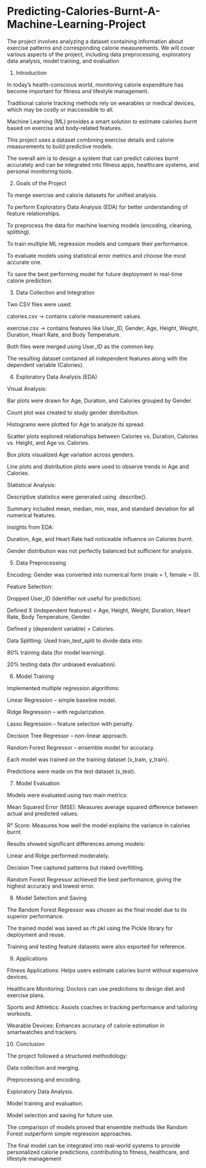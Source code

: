 # Predicting-Calories-Burnt-A-Machine-Learning-Project
The project involves analyzing a dataset containing information about exercise patterns and corresponding calorie measurements. We will cover various aspects of the project, including data preprocessing, exploratory data analysis, model training, and evaluation
1. Introduction

In today’s health-conscious world, monitoring calorie expenditure has become important for fitness and lifestyle management.

Traditional calorie tracking methods rely on wearables or medical devices, which may be costly or inaccessible to all.

Machine Learning (ML) provides a smart solution to estimate calories burnt based on exercise and body-related features.

This project uses a dataset combining exercise details and calorie measurements to build predictive models.

The overall aim is to design a system that can predict calories burnt accurately and can be integrated into fitness apps, healthcare systems, and personal monitoring tools.

2. Goals of the Project

To merge exercise and calorie datasets for unified analysis.

To perform Exploratory Data Analysis (EDA) for better understanding of feature relationships.

To preprocess the data for machine learning models (encoding, cleaning, splitting).

To train multiple ML regression models and compare their performance.

To evaluate models using statistical error metrics and choose the most accurate one.

To save the best performing model for future deployment in real-time calorie prediction.

3. Data Collection and Integration

Two CSV files were used:

calories.csv → contains calorie measurement values.

exercise.csv → contains features like User_ID, Gender, Age, Height, Weight, Duration, Heart Rate, and Body Temperature.

Both files were merged using User_ID as the common key.

The resulting dataset contained all independent features along with the dependent variable (Calories).

4. Exploratory Data Analysis (EDA)

Visual Analysis:

Bar plots were drawn for Age, Duration, and Calories grouped by Gender.

Count plot was created to study gender distribution.

Histograms were plotted for Age to analyze its spread.

Scatter plots explored relationships between Calories vs. Duration, Calories vs. Height, and Age vs. Calories.

Box plots visualized Age variation across genders.

Line plots and distribution plots were used to observe trends in Age and Calories.

Statistical Analysis:

Descriptive statistics were generated using .describe().

Summary included mean, median, min, max, and standard deviation for all numerical features.

Insights from EDA:

Duration, Age, and Heart Rate had noticeable influence on Calories burnt.

Gender distribution was not perfectly balanced but sufficient for analysis.

5. Data Preprocessing

Encoding: Gender was converted into numerical form (male = 1, female = 0).

Feature Selection:

Dropped User_ID (identifier not useful for prediction).

Defined X (independent features) = Age, Height, Weight, Duration, Heart Rate, Body Temperature, Gender.

Defined y (dependent variable) = Calories.

Data Splitting: Used train_test_split to divide data into:

80% training data (for model learning).

20% testing data (for unbiased evaluation).

6. Model Training

Implemented multiple regression algorithms:

Linear Regression – simple baseline model.

Ridge Regression – with regularization.

Lasso Regression – feature selection with penalty.

Decision Tree Regressor – non-linear approach.

Random Forest Regressor – ensemble model for accuracy.

Each model was trained on the training dataset (x_train, y_train).

Predictions were made on the test dataset (x_test).

7. Model Evaluation

Models were evaluated using two main metrics:

Mean Squared Error (MSE): Measures average squared difference between actual and predicted values.

R² Score: Measures how well the model explains the variance in calories burnt.

Results showed significant differences among models:

Linear and Ridge performed moderately.

Decision Tree captured patterns but risked overfitting.

Random Forest Regressor achieved the best performance, giving the highest accuracy and lowest error.

8. Model Selection and Saving

The Random Forest Regressor was chosen as the final model due to its superior performance.

The trained model was saved as rfr.pkl using the Pickle library for deployment and reuse.

Training and testing feature datasets were also exported for reference.

9. Applications

Fitness Applications: Helps users estimate calories burnt without expensive devices.

Healthcare Monitoring: Doctors can use predictions to design diet and exercise plans.

Sports and Athletics: Assists coaches in tracking performance and tailoring workouts.

Wearable Devices: Enhances accuracy of calorie estimation in smartwatches and trackers.

10. Conclusion

The project followed a structured methodology:

Data collection and merging.

Preprocessing and encoding.

Exploratory Data Analysis.

Model training and evaluation.

Model selection and saving for future use.

The comparison of models proved that ensemble methods like Random Forest outperform simple regression approaches.

The final model can be integrated into real-world systems to provide personalized calorie predictions, contributing to fitness, healthcare, and lifestyle management
